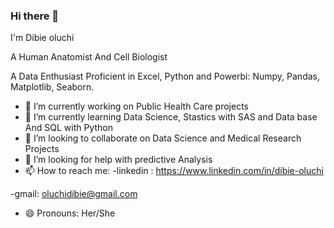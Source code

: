 ### Hi there 👋
I'm Dibie oluchi 

A Human Anatomist And Cell Biologist 

A Data Enthusiast Proficient in Excel, Python and Powerbi:
 Numpy, Pandas, Matplotlib, Seaborn.
- 🔭 I’m currently working on Public Health  Care projects 
- 🌱 I’m currently learning Data Science,  Stastics with SAS and Data base And SQL with Python 
- 👯 I’m looking to collaborate on Data Science and Medical Research Projects
- 🤔 I’m looking for help with predictive Analysis
- 📫 How to reach me: 
-linkedin : https://www.linkedin.com/in/dibie-oluchi

-gmail: oluchidibie@gmail.com
- 😄 Pronouns: Her/She


